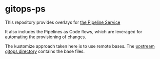 # gitops-ps

This repository provides overlays for [the Pipeline Service](https://github.com/openshift-pipelines/pipelines-service)

It also includes the Pipelines as Code flows, which are leveraged for automating the provisioning of changes.

The kustomize approach taken here is to use remote bases. The [upstream gitops directory](https://github.com/openshift-pipelines/pipelines-service/tree/main/gitops) contains the base files.
